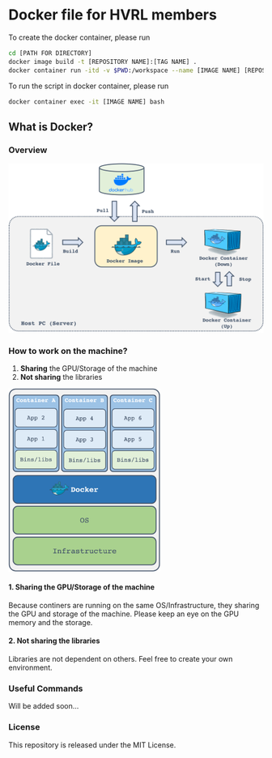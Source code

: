 # Docker file for HVRL members
To create the docker container, please run 
```sh
cd [PATH FOR DIRECTORY]
docker image build -t [REPOSITORY NAME]:[TAG NAME] .
docker container run -itd -v $PWD:/workspace --name [IMAGE NAME] [REPOSITORY NAME]:[TAG NAME] /bin/bash
```

To run the script in docker container, please run
```sh
docker container exec -it [IMAGE NAME] bash
```

## What is Docker?

### Overview
<img src="imgs/docker_overview.png" width="600">

### How to work on the machine?

1. **Sharing** the GPU/Storage of the machine
2. **Not sharing** the libraries

<img src="imgs/docker_container.png" width="300">

#### 1. Sharing the GPU/Storage of the machine
Because continers are running on the same OS/Infrastructure, they sharing the GPU and storage of the machine.
Please keep an eye on the GPU memory and the storage.

#### 2. Not sharing the libraries
Libraries are not dependent on others. Feel free to create your own environment.

### Useful Commands
Will be added soon...

### License
This repository is released under the MIT License.